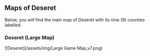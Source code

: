 ## Maps of Deseret
Below, you will find the main map of Deseret with its nine (9) counties labelled. 

### Deseret (Large Map)
![Deseret](/assets/img/Large Game Map_v7.png)

